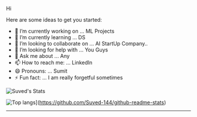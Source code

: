 
Hi

Here are some ideas to get you started:

 - 🔭 I’m currently working on ... ML Projects
 - 🌱 I’m currently learning ... DS
 - 👯 I’m looking to collaborate on ... AI StartUp Company..
 - 🤔 I’m looking for help with ... You Guys
 - 💬 Ask me about ... Any
 - 📫 How to reach me: ... LinkedIn
 - 😄 Pronouns: ... Sumit
 - ⚡ Fun fact: ...  I am really forgetful sometimes
 

![Suved's Stats](https://github-readme-stats.vercel.app/api?username=Suved-144&show_icons=true&theme=gruvbox)

![Top langs](https://github-readme-stats.vercel.app/api/top-langs/?username=Suved-144&layout=compact)](https://github.com/Suved-144/github-readme-stats)


















<hr>
